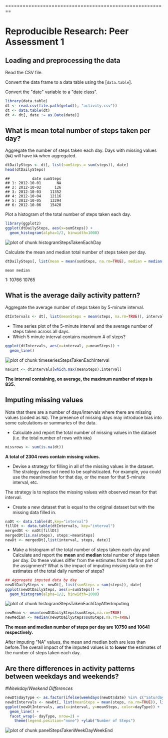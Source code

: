 ========================================================

# Reproducible Research: Peer Assessment 1

## Loading and preprocessing the data
Read the CSV file. 

Convert the data frame to a data table using the [`data.table`]. 

Convert the "date" variable to a "date class".


```r
library(data.table)
dt <- read.csv(file.path(getwd(), "activity.csv"))
dt <- data.table(dt)
dt <- dt[, date := as.Date(date)]
```
## What is mean total number of steps taken per day?

Aggregate the number of steps taken each day.
Days with missing values (`NA`) will have `NA` when aggregated.


```r
dtDailySteps <- dt[, list(sumSteps = sum(steps)), date]
head(dtDailySteps)
```

```
##          date sumSteps
## 1: 2012-10-01       NA
## 2: 2012-10-02      126
## 3: 2012-10-03    11352
## 4: 2012-10-04    12116
## 5: 2012-10-05    13294
## 6: 2012-10-06    15420
```
Plot a histogram of the total number of steps taken each day.


```r
library(ggplot2)
ggplot(dtDailySteps, aes(x=sumSteps)) +
  geom_histogram(alpha=1/2, binwidth=1000)
```

![plot of chunk histogramStepsTakenEachDay](figure/histogramStepsTakenEachDay.png) 

Calculate the mean and median total number of steps taken per day.


```r
dtDailySteps[, list(mean = mean(sumSteps, na.rm=TRUE), median = median(sumSteps, na.rm=TRUE))]
```

    mean median
1: 10766  10765

## What is the average daily activity pattern?
Aggregate the average number of steps taken by 5-minute interval.


```r
dtIntervals <- dt[, list(meanSteps = mean(steps, na.rm=TRUE)), interval]
```
- Time series plot of the 5-minute interval and the average number of steps taken across all days.
- Which 5 minute interval contains maximum # of steps?


```r
ggplot(dtIntervals, aes(x=interval, y=meanSteps)) +
  geom_line()
```

![plot of chunk timeseriesStepsTakenEachInterval](figure/timeseriesStepsTakenEachInterval.png) 

```r
maxInt <- dtIntervals[which.max(meanSteps),interval]
```

**The interval containing, on average, the maximum number of steps is 835.**

## Imputing missing values

Note that there are a number of days/intervals where there are missing values (coded as `NA`). The presence of missing days may introduce bias into some calculations or summaries of the data.
 
- Calculate and report the total number of missing values in the dataset (i.e. the total number of rows with `NA`s)


```r
missrows <- sum(is.na(dt))
```
**A total of 2304 rows contain missing values.**

- Devise a strategy for filling in all of the missing values in the dataset. The strategy does not need to be sophisticated. For example, you could use the mean/median for that day, or the mean for that 5-minute interval, etc.

The strategy is to replace the missing values with observed mean for that interval. 

- Create a new dataset that is equal to the original dataset but with the missing data filled in.


```r
naDt <- data.table(dt,key="interval")
fillDt <- data.table(dtIntervals, key="interval")
mergedDt <- naDt[fillDt]
mergedDt[is.na(steps), steps:=meanSteps]
newDt <- mergedDt[,list(interval, steps, date)]
```

 
- Make a histogram of the total number of steps taken each day and Calculate and report the **mean** and **median** total number of steps taken per day. Do these values differ from the estimates from the first part of the assignment? What is the impact of imputing missing data on the estimates of the total daily number of steps?


```r
## Aggregate imputed data by day
newDtDailySteps <- newDt[, list(sumSteps = sum(steps)), date]
ggplot(newDtDailySteps, aes(x=sumSteps)) +
  geom_histogram(alpha=1/2, binwidth=1000)
```

![plot of chunk histogramStepsTakenEachDayAfterImputing](figure/histogramStepsTakenEachDayAfterImputing.png) 

```r
newMean <- mean(newDtDailySteps$sumSteps,na.rm=TRUE)
newMedian <- median(newDtDailySteps$sumSteps,na.rm=TRUE)
```

**The mean and median number of steps per day are 10750 and 10641 respectively.**

After imputing "NA" values, the mean and median both are less than before.The overall impact of the imputed values is to **lower** the estimates of the number of steps taken each day.

## Are there differences in activity patterns between weekdays and weekends?
#*Weekday/Weekend Differences*

```r
newDt$dayType <- as.factor(ifelse(weekdays(newDt$date) %in% c("Saturday","Sunday"), "Weekend", "Weekday"))
newDtIntervals <- newDt[, list(meanSteps = mean(steps, na.rm=TRUE)), list(dayType, interval)]
ggplot(newDtIntervals, aes(x=interval, y=meanSteps, color=dayType)) +
  geom_line() +
  facet_wrap(~ dayType, nrow=2) +
	theme(legend.position="none") +ylab("Number of Steps")
```

![plot of chunk panelStepsTakenWeekDayWeekEnd](figure/panelStepsTakenWeekDayWeekEnd.png) 
